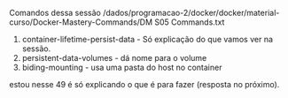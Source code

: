Comandos dessa sessão
/dados/programacao-2/docker/docker/material-curso/Docker-Mastery-Commands/DM S05 Commands.txt




1. container-lifetime-persist-data - Só explicação do que vamos ver na sessão.
1. persistent-data-volumes - dá nome para o volume
1. biding-mounting - usa uma pasta do host no container


estou nesse
49 é só explicando o que é para fazer (resposta no próximo).